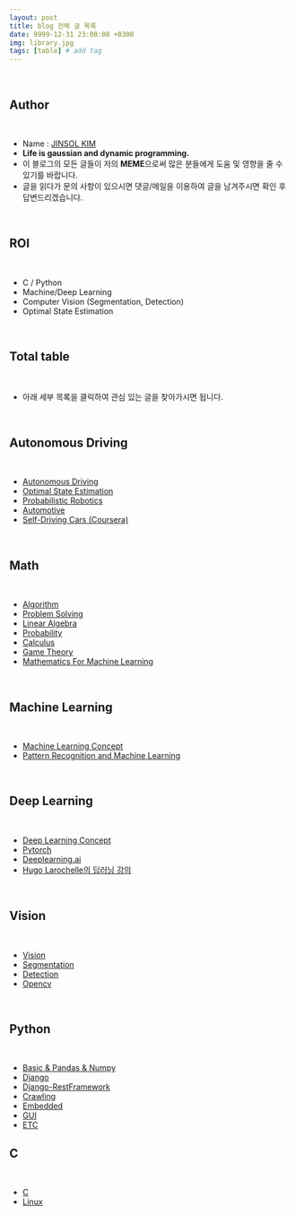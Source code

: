 ```yaml
---
layout: post
title: blog 전체 글 목록
date: 9999-12-31 23:00:00 +0300
img: library.jpg
tags: [table] # add tag
---
```


<br>

## **Author**

<br>

- Name : [JINSOL KIM](https://www.linkedin.com/in/jinsolkima)
- **Life is gaussian and dynamic programming.**
- 이 블로그의 모든 글들이 저의 **MEME**으로써 많은 분들에게 도움 및 영향을 줄 수 있기를 바랍니다.
- 글을 읽다가 문의 사항이 있으시면 댓글/메일을 이용하여 글을 남겨주시면 확인 후 답변드리겠습니다.

<br>

## **ROI**

<br>

- C / Python
- Machine/Deep Learning
- Computer Vision (Segmentation, Detection)
- Optimal State Estimation

<br>

## **Total table**

<br>

- 아래 세부 목록을 클릭하여 관심 있는 글을 찾아가시면 됩니다.

<br>

## **Autonomous Driving**

<br>

- [Autonomous Driving](https://gaussian37.github.io/autodrive-concept-table/)
- [Optimal State Estimation](https://gaussian37.github.io/autodrive-ose-table/)
- [Probabilistic Robotics]()
- [Automotive](https://gaussian37.github.io/autodrive-automotive-table/)
- [Self-Driving Cars (Coursera)](https://gaussian37.github.io/autodrive-sdcc-table/)

<br>

## **Math**

<br>

- [Algorithm](https://gaussian37.github.io/math-algorithm-table/)
- [Problem Solving](https://gaussian37.github.io/math-ps-table/)
- [Linear Algebra](https://gaussian37.github.io/math-la-table/)
- [Probability](https://gaussian37.github.io/math-pb-table/)
- [Calculus](https://gaussian37.github.io/math-calculus-Table/)
- [Game Theory](https://gaussian37.github.io/math-game-table/)
- [Mathematics For Machine Learning](https://gaussian37.github.io/math-mfml-table/)

<br>

## **Machine Learning**

<br>

- [Machine Learning Concept](https://gaussian37.github.io/ml-concept-table/)
- [Pattern Recognition and Machine Learning](https://gaussian37.github.io/ml-prml-table/)

<br>

## **Deep Learning**

<br>

- [Deep Learning Concept](https://gaussian37.github.io/dl-concept-table/)
- [Pytorch](https://gaussian37.github.io/dl-pytorch-table/)
- [Deeplearning.ai](https://gaussian37.github.io/dl-dlai-table/)
- [Hugo Larochelle의 딥러닝 강의](https://gaussian37.github.io/dl-larochelle-table/)

<br>

## **Vision**

<br>

- [Vision](https://gaussian37.github.io/vision-concept-table/)
- [Segmentation](https://gaussian37.github.io/vision-segmentation-table/)
- [Detection](https://gaussian37.github.io/vision-detection-table/)
- [Opencv](https://gaussian37.github.io/vision-opencv-table/)

<br>

## **Python**

<br>

- [Basic & Pandas & Numpy]()
- [Django]()
- [Django-RestFramework]()
- [Crawling]()
- [Embedded]()
- [GUI]()
- [ETC]()


## **C**

<br>

- [C](https://gaussian37.github.io/c-concept-table/)
- [Linux](https://gaussian37.github.io/c-linux-table/)
